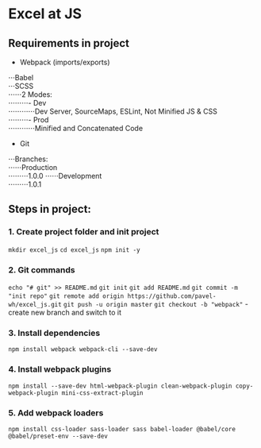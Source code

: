 # Excel at JS

## Requirements in project

* Webpack (imports/exports)  

⋅⋅⋅Babel  
⋅⋅⋅SCSS  
⋅⋅⋅⋅⋅⋅2 Modes:  
⋅⋅⋅⋅⋅⋅⋅⋅⋅- Dev  
⋅⋅⋅⋅⋅⋅⋅⋅⋅⋅⋅⋅Dev Server, SourceMaps, ESLint, Not Minified JS & CSS  
⋅⋅⋅⋅⋅⋅⋅⋅⋅- Prod  
⋅⋅⋅⋅⋅⋅⋅⋅⋅⋅⋅⋅Minified and Concatenated Code  

* Git  

⋅⋅⋅Branches:  
⋅⋅⋅⋅⋅⋅Production  
⋅⋅⋅⋅⋅⋅⋅⋅⋅1.0.0
⋅⋅⋅⋅⋅⋅Development  
⋅⋅⋅⋅⋅⋅⋅⋅⋅1.0.1

## Steps in project:

### 1. Create project folder and init project

`mkdir excel_js`
`cd excel_js`
`npm init -y`

### 2. Git commands  

`echo "# git" >> README.md`
`git init`
`git add README.md`
`git commit -m "init repo"`
`git remote add origin https://github.com/pavel-wh/excel_js.git`
`git push -u origin master`
`git checkout -b "webpack"` - create new branch and switch to it  

### 3. Install dependencies

`npm install webpack webpack-cli --save-dev`

### 4. Install webpack plugins

`npm install --save-dev html-webpack-plugin clean-webpack-plugin copy-webpack-plugin mini-css-extract-plugin`

### 5. Add webpack loaders

`npm install css-loader sass-loader sass babel-loader @babel/core @babel/preset-env --save-dev`
